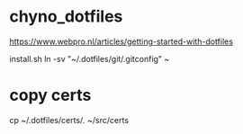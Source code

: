 # chyno_dotfiles
https://www.webpro.nl/articles/getting-started-with-dotfiles

install.sh
ln -sv "~/.dotfiles/git/.gitconfig" ~


# copy certs
cp ~/.dotfiles/certs/*.* ~/src/certs
